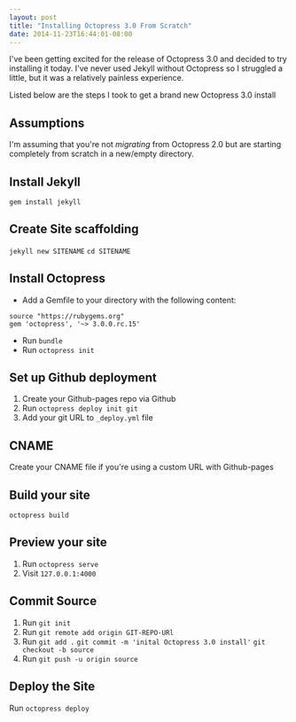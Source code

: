 ```yaml
---
layout: post
title: "Installing Octopress 3.0 From Scratch"
date: 2014-11-23T16:44:01-08:00
---
```


I've been getting excited for the release of Octopress 3.0 and decided to try installing it today. I've never used Jekyll without Octopress so I struggled a little, but it was a relatively painless experience.

Listed below are the steps I took to get a brand new Octopress 3.0 install

## Assumptions
I'm assuming that you're not *migrating* from Octopress 2.0 but are starting completely from scratch in a new/empty directory.

## Install Jekyll
`gem install jekyll`

## Create Site scaffolding
`jekyll new SITENAME`
`cd SITENAME`


## Install Octopress

* Add a Gemfile to your directory with the following content:

```
source "https://rubygems.org"
gem 'octopress', '~> 3.0.0.rc.15' 
```

* Run `bundle`
* Run `octopress init`

## Set up Github deployment
1. Create your Github-pages repo via Github
2. Run `octopress deploy init git`
3. Add your git URL to `_deploy.yml` file

## CNAME
Create your CNAME file if you're using a custom URL with Github-pages

## Build your site
`octopress build`

## Preview your site

1. Run `octopress serve`
2. Visit `127.0.0.1:4000`

## Commit Source
1. Run `git init`
2. Run `git remote add origin GIT-REPO-URl`
3. Run
`git add .`
`git commit -m 'inital Octopress 3.0 install'`
`git checkout -b source`
4. Run `git push -u origin source`

## Deploy the Site
Run `octopress deploy` 
